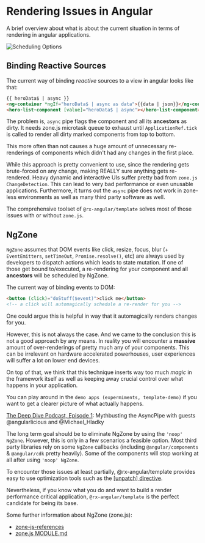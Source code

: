 # Rendering Issues in Angular

A brief overview about what is about the current situation in terms of rendering in angular applications.

![Scheduling Options](https://raw.githubusercontent.com/BioPhoton/rx-angular/master/libs/template/images/bad-rendering-performance-angular.png)

## Binding Reactive Sources

The current way of binding _reactive_ sources to a view in angular looks like that:

```html
{{ heroData$ | async }}
<ng-container *ngIf="heroData$ | async as data">{{data | json}}</ng-container>
<hero-list-component [value]="heroData$ | async"></hero-list-component>
```

The problem is, `async` pipe flags the component and all its **ancestors** as dirty.
It needs zone.js microtask queue to exhaust until `ApplicationRef.tick` is called to render all dirty marked
components from top to bottom.

This more often than not causes a huge amount of unnecessary re-renderings of components which didn't
had any changes in the first place.

While this approach is pretty convenient to use,
since the rendering gets brute-forced on any change, making REALLY sure anything gets re-rendered.
Heavy dynamic and interactive UIs suffer pretty bad from `zone.js ChangeDetection`.
This can lead to very bad performance or even unusable applications.
Furthermore, it turns out the `async` pipe does not work in zone-less environments as well as many third party
software as well.

The comprehensive toolset of `@rx-angular/template` solves most of those issues with or without `zone.js`.

## NgZone

`NgZone` assumes that DOM events like click, resize, focus, blur (+ `EventEmitters`, `setTimeOut`, `Promise.resolve()`, etc)
are always used by developers to dispatch actions which leads to state mutation. If one of those
get bound to/executed, a re-rendering for your component and all **ancestors** will be scheduled by NgZone.

The current way of binding events to DOM:

```html
<button (click)="doStuff($event)">click me</button>
<!-- a click will automagically schedule a re-render for you -->
```

One could argue this is helpful in way that it automagically renders changes for you.

However, this is not always the case. And we came to the conclusion this is not a good approach by any means.
In reality you will encounter a **massive** amount of over-renderings of pretty much any of your components.
This can be irrelevant on hardware accelerated powerhouses, user experiences will suffer a lot on lower end devices.

On top of that, we think that this technique inserts way too much _magic_ in the framework itself as well as keeping away
crucial control over what happens in your application.

You can play around in the `demo apps (expermiments, template-demo)` if you want
to get a clearer picture of what actually happens.

[The Deep Dive Podcast, Episode 1](https://twitter.com/TheDeepDiveDev/status/1272668862736150530?s=20):
Mythbusting the AsyncPipe with guests @angularlicious and @Michael_Hladky

The long term goal should be to eliminate NgZone by using the `'noop' NgZone`. However, this is only in a few scenarios
a feasible option. Most third party libraries
rely on some `NgZone` callbacks (including `@angular/components` & `@angular/cdk` pretty heavily). Some of the components will
stop working at all after using `'noop' NgZone`.

To encounter those issues at least partially, @rx-angular/template provides easy to use optimization tools
such as the [[unpatch] directive](https://github.com/BioPhoton/rx-angular/tree/master/libs/template/docs/unpatch.md).

Nevertheless, if you know what you do and want to build a render performance critical application, `@rx-angular/template`
is the perfect candidate for being its base.

Some further information about NgZone (zone.js):

- [zone-js-references](https://gist.github.com/BioPhoton/090684defbe926f398e8d3d4b0b1f0e1)
- [zone.js MODULE.md](https://github.com/angular/zone.js/blob/master/MODULE.md)
